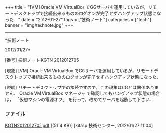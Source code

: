 ﻿+++
title = "[VM] Oracle VM VirtualBox でGGサーバを運用しているが，リモートデスクトップで接続出来るもののログオンが完了せずハングアップ状態になった．"
date = "2012-01-27"
tags = ["技術ノート"]
categories = ["tech"]
banner = "img/technote.jpg"
+++

-----------------------------------------------------------------------------------------------------------------------------

*技術ノート

2012/01/27*


[番号]
技術ノート KGTN 2012012705

[現象]
[VM] Oracle VM VirtualBox
でGGサーバを運用しているが，リモートデスクトップで接続出来るもののログオンが完了せずハングアップ状態になった．

[説明]
リモートデスクトップでの接続ですので，この現象はGGとは関係ありません．
Oracle VM VirtualBox マネージャ で確認してもハングアップ状態の場合は，
「仮想マシンの電源オフ」 を行って，改めてサーバを起動して下さい．


### ファイル

 
 


[KGTN2012012705.pdf](http://techreport.kitasp.net/attachments/download/817/KGTN2012012705.pdf)
 [(51.4 KB)] [kitasp 技術センター, 2012/01/27
11:04]


 


 

